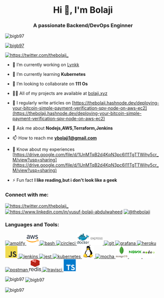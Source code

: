 <h1 align="center">Hi 👋, I'm Bolaji</h1>
<h3 align="center">A passionate Backend/DevOps Enginner</h3>

<p align="left"> <img src="https://komarev.com/ghpvc/?username=bigb97&label=Profile%20views&color=0e75b6&style=flat" alt="bigb97" /> </p>

<p align="left"> <a href="https://github.com/ryo-ma/github-profile-trophy"><img src="https://github-profile-trophy.vercel.app/?username=bigb97" alt="bigb97" /></a> </p>

<p align="left"> <a href="https://twitter.com/https://twitter.com/thebolaji_" target="blank"><img src="https://img.shields.io/twitter/follow/https://twitter.com/thebolaji_?logo=twitter&style=for-the-badge" alt="https://twitter.com/thebolaji_" /></a> </p>

- 🔭 I’m currently working on [Lynkk](https://www.lynkk.io/)

- 🌱 I’m currently learning **Kubernetes**

- 👯 I’m looking to collaborate on **111 Os**

- 👨‍💻 All of my projects are available at [bolaji.xyz](bolaji.xyz)

- 📝 I regularly write articles on [https://thebolaji.hashnode.dev/deploying-your-bitcoin-simple-payment-verification-spv-node-on-aws-ec2](https://thebolaji.hashnode.dev/deploying-your-bitcoin-simple-payment-verification-spv-node-on-aws-ec2)

- 💬 Ask me about **Nodejs,AWS,Terraform,Jenkins**

- 📫 How to reach me **ybolaji1@gmail.com**

- 📄 Know about my experiences [https://drive.google.com/file/d/1UnMTqB2d4KpN3pc6I11TgTTWihy5cr_M/view?usp=sharing](https://drive.google.com/file/d/1UnMTqB2d4KpN3pc6I11TgTTWihy5cr_M/view?usp=sharing)

- ⚡ Fun fact **I like reading,but i don't look like a geek**

<h3 align="left">Connect with me:</h3>
<p align="left">
<a href="https://twitter.com/https://twitter.com/thebolaji_" target="blank"><img align="center" src="https://raw.githubusercontent.com/rahuldkjain/github-profile-readme-generator/master/src/images/icons/Social/twitter.svg" alt="https://twitter.com/thebolaji_" height="30" width="40" /></a>
<a href="https://linkedin.com/in/https://www.linkedin.com/in/yusuf-bolaji-abdulwaheed" target="blank"><img align="center" src="https://raw.githubusercontent.com/rahuldkjain/github-profile-readme-generator/master/src/images/icons/Social/linked-in-alt.svg" alt="https://www.linkedin.com/in/yusuf-bolaji-abdulwaheed" height="30" width="40" /></a>
<a href="https://hashnode.com/@thebolaji" target="blank"><img align="center" src="https://raw.githubusercontent.com/rahuldkjain/github-profile-readme-generator/master/src/images/icons/Social/hashnode.svg" alt="@thebolaji" height="30" width="40" /></a>
</p>

<h3 align="left">Languages and Tools:</h3>
<p align="left"> <a href="https://aws.amazon.com/amplify/" target="_blank" rel="noreferrer"> <img src="https://docs.amplify.aws/assets/logo-dark.svg" alt="amplify" width="40" height="40"/> </a> <a href="https://aws.amazon.com" target="_blank" rel="noreferrer"> <img src="https://raw.githubusercontent.com/devicons/devicon/master/icons/amazonwebservices/amazonwebservices-original-wordmark.svg" alt="aws" width="40" height="40"/> </a> <a href="https://www.gnu.org/software/bash/" target="_blank" rel="noreferrer"> <img src="https://www.vectorlogo.zone/logos/gnu_bash/gnu_bash-icon.svg" alt="bash" width="40" height="40"/> </a> <a href="https://circleci.com" target="_blank" rel="noreferrer"> <img src="https://www.vectorlogo.zone/logos/circleci/circleci-icon.svg" alt="circleci" width="40" height="40"/> </a> <a href="https://www.docker.com/" target="_blank" rel="noreferrer"> <img src="https://raw.githubusercontent.com/devicons/devicon/master/icons/docker/docker-original-wordmark.svg" alt="docker" width="40" height="40"/> </a> <a href="https://expressjs.com" target="_blank" rel="noreferrer"> <img src="https://raw.githubusercontent.com/devicons/devicon/master/icons/express/express-original-wordmark.svg" alt="express" width="40" height="40"/> </a> <a href="https://git-scm.com/" target="_blank" rel="noreferrer"> <img src="https://www.vectorlogo.zone/logos/git-scm/git-scm-icon.svg" alt="git" width="40" height="40"/> </a> <a href="https://grafana.com" target="_blank" rel="noreferrer"> <img src="https://www.vectorlogo.zone/logos/grafana/grafana-icon.svg" alt="grafana" width="40" height="40"/> </a> <a href="https://heroku.com" target="_blank" rel="noreferrer"> <img src="https://www.vectorlogo.zone/logos/heroku/heroku-icon.svg" alt="heroku" width="40" height="40"/> </a> <a href="https://developer.mozilla.org/en-US/docs/Web/JavaScript" target="_blank" rel="noreferrer"> <img src="https://raw.githubusercontent.com/devicons/devicon/master/icons/javascript/javascript-original.svg" alt="javascript" width="40" height="40"/> </a> <a href="https://www.jenkins.io" target="_blank" rel="noreferrer"> <img src="https://www.vectorlogo.zone/logos/jenkins/jenkins-icon.svg" alt="jenkins" width="40" height="40"/> </a> <a href="https://jestjs.io" target="_blank" rel="noreferrer"> <img src="https://www.vectorlogo.zone/logos/jestjsio/jestjsio-icon.svg" alt="jest" width="40" height="40"/> </a> <a href="https://kubernetes.io" target="_blank" rel="noreferrer"> <img src="https://www.vectorlogo.zone/logos/kubernetes/kubernetes-icon.svg" alt="kubernetes" width="40" height="40"/> </a> <a href="https://www.linux.org/" target="_blank" rel="noreferrer"> <img src="https://raw.githubusercontent.com/devicons/devicon/master/icons/linux/linux-original.svg" alt="linux" width="40" height="40"/> </a> <a href="https://mochajs.org" target="_blank" rel="noreferrer"> <img src="https://www.vectorlogo.zone/logos/mochajs/mochajs-icon.svg" alt="mocha" width="40" height="40"/> </a> <a href="https://www.mongodb.com/" target="_blank" rel="noreferrer"> <img src="https://raw.githubusercontent.com/devicons/devicon/master/icons/mongodb/mongodb-original-wordmark.svg" alt="mongodb" width="40" height="40"/> </a> <a href="https://www.nginx.com" target="_blank" rel="noreferrer"> <img src="https://raw.githubusercontent.com/devicons/devicon/master/icons/nginx/nginx-original.svg" alt="nginx" width="40" height="40"/> </a> <a href="https://nodejs.org" target="_blank" rel="noreferrer"> <img src="https://raw.githubusercontent.com/devicons/devicon/master/icons/nodejs/nodejs-original-wordmark.svg" alt="nodejs" width="40" height="40"/> </a> </a> <a href="https://postman.com" target="_blank" rel="noreferrer"> <img src="https://www.vectorlogo.zone/logos/getpostman/getpostman-icon.svg" alt="postman" width="40" height="40"/> </a> <a href="https://redis.io" target="_blank" rel="noreferrer"> <img src="https://raw.githubusercontent.com/devicons/devicon/master/icons/redis/redis-original-wordmark.svg" alt="redis" width="40" height="40"/> </a> <a href="https://travis-ci.org" target="_blank" rel="noreferrer"> <img src="https://www.vectorlogo.zone/logos/travis-ci/travis-ci-icon.svg" alt="travisci" width="40" height="40"/> </a> <a href="https://www.typescriptlang.org/" target="_blank" rel="noreferrer"> <img src="https://raw.githubusercontent.com/devicons/devicon/master/icons/typescript/typescript-original.svg" alt="typescript" width="40" height="40"/> </a> </p>

<p><img align="left" src="https://github-readme-stats.vercel.app/api/top-langs?username=bigb97&show_icons=true&locale=en&layout=compact" alt="bigb97" /></p>

<p>&nbsp;<img align="center" src="https://github-readme-stats.vercel.app/api?username=bigb97&show_icons=true&locale=en" alt="bigb97" /></p>

<p><img align="center" src="https://github-readme-streak-stats.herokuapp.com/?user=bigb97&" alt="bigb97" /></p>
